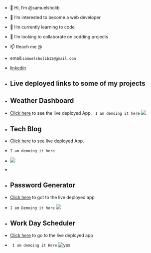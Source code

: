 - 👋 Hi, I’m @samuelsholib
- 👀 I’m interested to become a web developer
- 🌱 I’m currently learning to code
- 💞️ I’m looking to collaborate on codding projects
- 📫 Reach me @ 
 - email:`samuelsholib12@gmail.com` 


 - [linkedin](https://www.linkedin.com/in/samuel-sholib-2611271b1/)

-  ## Live deployed links to some of my projects 
-   ## Weather Dashboard
- [Click here](https://samuelsholib.github.io/weather-dashboard/) to see the live deployed App.
``` I am demoing it here```
  ![](https://github.com/samuelsholib/image-exporter/blob/main/Images/Togo-weather-dashboard.png)
- ## Tech Blog  
- [Click here](https://samuelsholib.github.io/tech-blog/) to see live deployed App.
- ```I am demoing it here```
- ![](https://github.com/samuelsholib/image-exporter/blob/main/Images/tech-blog.png)
-  
- ## Password Generator
- [Click here](https://samuelsholib.github.io/strong-key-to-go/) to got to the live deployed app
- ```I am Demoing it here```
 ![](https://github.com/samuelsholib/image-exporter/blob/main/Images/password-generator%20.png)
 
- ## Work Day Scheduler
- [Click here](https://samuelsholib.github.io/work-day-scheduler/) to go to the live deployed app
- ``` I am demoing it Here```
![yes](https://github.com/samuelsholib/image-exporter/blob/main/Images/My%20daily%20schedule.png)

<!---
samuelsholib/samuelsholib is a ✨ special ✨ repository because its `README.md` (this file) appears on your GitHub profile.
You can click the Preview link to take a look at your changes.
--->
